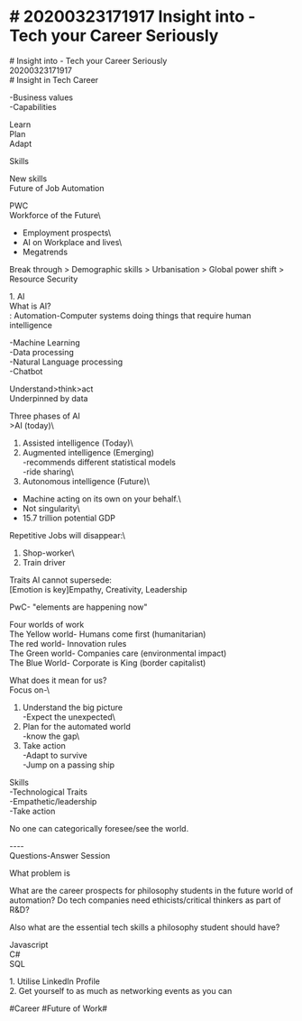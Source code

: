 # \# 20200323171917 Insight into - Tech your Career Seriously

\# Insight into - Tech your Career Seriously\
20200323171917\
\# Insight in Tech Career

-Business values\
-Capabilities

Learn\
Plan\
Adapt

Skills

New skills\
Future of Job Automation

PWC\
Workforce of the Future\
- Employment prospects\
- AI on Workplace and lives\
- Megatrends

Break through \> Demographic skills \> Urbanisation \> Global power shift \> Resource Security

1\. AI\
What is AI?\
: Automation-Computer systems doing things that require human intelligence

-Machine Learning\
-Data processing\
-Natural Language processing\
-Chatbot

Understand\>think\>act\
Underpinned by data

Three phases of AI\
\>AI (today)\
1. Assisted intelligence (Today)\
2. Augmented intelligence (Emerging)\
-recommends different statistical models\
-ride sharing\
3. Autonomous intelligence (Future)\
- Machine acting on its own on your behalf.\
- Not singularity\
- 15.7 trillion potential GDP

Repetitive Jobs will disappear:\
1. Shop-worker\
2. Train driver

Traits AI cannot supersede:\
\[Emotion is key\]Empathy, Creativity, Leadership

PwC- \"elements are happening now\"

Four worlds of work\
The Yellow world- Humans come first (humanitarian)\
The red world- Innovation rules\
The Green world- Companies care (environmental impact)\
The Blue World- Corporate is King (border capitalist)

What does it mean for us?\
Focus on-\
1. Understand the big picture\
-Expect the unexpected\
2. Plan for the automated world\
-know the gap\
3. Take action\
-Adapt to survive\
-Jump on a passing ship

Skills\
-Technological Traits\
-Empathetic/leadership\
-Take action

No one can categorically foresee/see the world.

\-\-\--\
Questions-Answer Session

What problem is

What are the career prospects for philosophy students in the future world of automation? Do tech companies need ethicists/critical thinkers as part of R&D?

Also what are the essential tech skills a philosophy student should have?

Javascript\
C\#\
SQL

1\. Utilise LinkedIn Profile\
2. Get yourself to as much as networking events as you can

\#Career \#Future of Work\#
